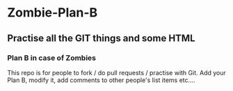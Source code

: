 # Zombie-Plan-B
## Practise all the GIT things and some HTML

### Plan B in case of Zombies

This repo is for people to fork / do pull requests / practise with Git. 
Add your Plan B, modify it, add comments to other people's list items etc.... 
